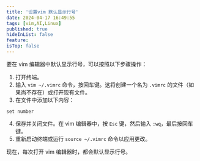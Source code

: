 ```yaml
---
title: '设置vim 默认显示行号'
date: 2024-04-17 16:49:55
tags: [vim,AI,Linux]
published: true
hideInList: false
feature: 
isTop: false
---
```

要在 vim 编辑器中默认显示行号，可以按照以下步骤操作：

1. 打开终端。
2. 输入 `vim ~/.vimrc` 命令，按回车键。这将创建一个名为 `.vimrc` 的文件（如果尚不存在）或打开现有文件。
3. 在文件中添加以下内容：

```shell
set number
```

4. 保存并关闭文件。在 vim 编辑器中，按 `Esc` 键，然后输入 `:wq`，最后按回车键。
5. 重新启动终端或运行 `source ~/.vimrc` 命令以应用更改。

现在，每次打开 vim 编辑器时，都会默认显示行号。